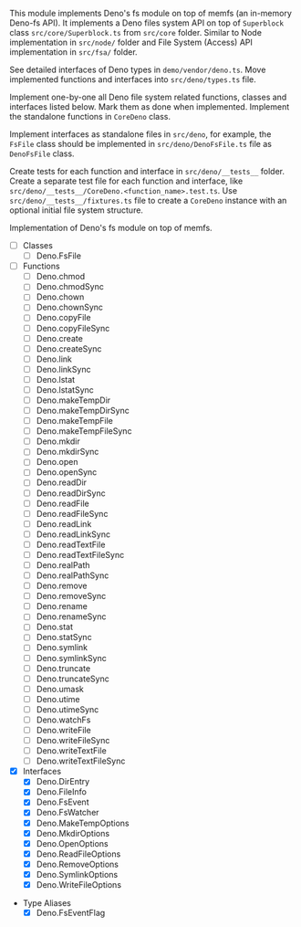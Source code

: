 This module implements Deno's fs module on top of memfs (an in-memory Deno-fs API). It
implements a Deno files system API on top of `Superblock` class `src/core/Superblock.ts`
from `src/core` folder. Similar to Node implementation in `src/node/` folder and
File System (Access) API implementation in `src/fsa/` folder.

See detailed interfaces of Deno types in `demo/vendor/deno.ts`. Move implemented
functions and interfaces into `src/deno/types.ts` file.

Implement one-by-one all Deno file system related functions, classes and interfaces
listed below. Mark them as done when implemented. Implement the standalone functions
in `CoreDeno` class.

Implement interfaces as standalone files in `src/deno`, for example, the `FsFile`
class should be implemented in `src/deno/DenoFsFile.ts` file as `DenoFsFile` class.

Create tests for each function and interface in `src/deno/__tests__` folder. Create
a separate test file for each function and interface, like `src/deno/__tests__/CoreDeno.<function_name>.test.ts`.
Use `src/deno/__tests__/fixtures.ts` file to create a `CoreDeno` instance with an
optional initial file system structure.

Implementation of Deno's fs module on top of memfs.

- [ ] Classes
  - [ ] Deno.FsFile
- [ ] Functions
  - [ ] Deno.chmod
  - [ ] Deno.chmodSync
  - [ ] Deno.chown
  - [ ] Deno.chownSync
  - [ ] Deno.copyFile
  - [ ] Deno.copyFileSync
  - [ ] Deno.create
  - [ ] Deno.createSync
  - [ ] Deno.link
  - [ ] Deno.linkSync
  - [ ] Deno.lstat
  - [ ] Deno.lstatSync
  - [ ] Deno.makeTempDir
  - [ ] Deno.makeTempDirSync
  - [ ] Deno.makeTempFile
  - [ ] Deno.makeTempFileSync
  - [ ] Deno.mkdir
  - [ ] Deno.mkdirSync
  - [ ] Deno.open
  - [ ] Deno.openSync
  - [ ] Deno.readDir
  - [ ] Deno.readDirSync
  - [ ] Deno.readFile
  - [ ] Deno.readFileSync
  - [ ] Deno.readLink
  - [ ] Deno.readLinkSync
  - [ ] Deno.readTextFile
  - [ ] Deno.readTextFileSync
  - [ ] Deno.realPath
  - [ ] Deno.realPathSync
  - [ ] Deno.remove
  - [ ] Deno.removeSync
  - [ ] Deno.rename
  - [ ] Deno.renameSync
  - [ ] Deno.stat
  - [ ] Deno.statSync
  - [ ] Deno.symlink
  - [ ] Deno.symlinkSync
  - [ ] Deno.truncate
  - [ ] Deno.truncateSync
  - [ ] Deno.umask
  - [ ] Deno.utime
  - [ ] Deno.utimeSync
  - [ ] Deno.watchFs
  - [ ] Deno.writeFile
  - [ ] Deno.writeFileSync
  - [ ] Deno.writeTextFile
  - [ ] Deno.writeTextFileSync
- [x] Interfaces
  - [x] Deno.DirEntry
  - [x] Deno.FileInfo
  - [x] Deno.FsEvent
  - [x] Deno.FsWatcher
  - [x] Deno.MakeTempOptions
  - [x] Deno.MkdirOptions
  - [x] Deno.OpenOptions
  - [x] Deno.ReadFileOptions
  - [x] Deno.RemoveOptions
  - [x] Deno.SymlinkOptions
  - [x] Deno.WriteFileOptions
- Type Aliases
  - [x] Deno.FsEventFlag
